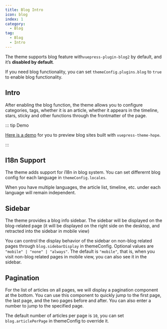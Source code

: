 ```yaml
---
title: Blog Intro
icon: blog
index: 1
category:
  - Blog
tag:
  - Blog
  - Intro
---
```


The theme supports blog feature with`vuepress-plugin-blog2` by default, and it’s **disabled by default**.

If you need blog functionality, you can set `themeConfig.plugins.blog` to `true` to enable blog functionality.

<!-- more -->

## Intro

After enabling the blog function, the theme allows you to configure categories, tags, whether it is an article, whether it appears in the timeline, stars, sticky and other functions through the frontmatter of the page.

::: tip Demo

[Here is a demo](https://mrhope.site/en/) for you to preview blog sites built with `vuepress-theme-hope`.

:::

## I18n Support

The theme adds support for i18n in blog system. You can set differernt blog config for each language in `themeConfig.locales`.

When you have multiple languages, the article list, timeline, etc. under each language will remain independent.

## Sidebar

The theme provides a blog info sidebar. The sidebar will be displayed on the blog-related page (it will be displayed on the right side on the desktop, and retracted into the sidebar in mobile view)

You can control the display behavior of the sidebar on non-blog related pages through `blog.sidebarDisplay` in themeConfig. Optional values are `"mobile" | "none" | "always"`. The default is `"mobile"`, that is, when you visit non-blog related pages in mobile view, you can also see it in the sidebar.

## Pagination

For the list of articles on all pages, we will display a pagination component at the bottom. You can use this component to quickly jump to the first page, the last page, and the two pages before and after. You can also enter a number to jump to the specified page.

The default number of articles per page is `10`, you can set `blog.articlePerPage` in themeConfig to override it.
